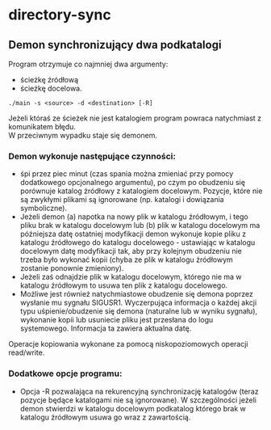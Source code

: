 # directory-sync
## Demon synchronizujący dwa podkatalogi
Program otrzymuje co najmniej dwa argumenty:
- ścieżkę źródłową
- ścieżkę docelowa.

```
./main -s <source> -d <destination> [-R]
```  
Jeżeli któraś ze ścieżek nie jest katalogiem program powraca natychmiast z komunikatem błędu.  
W przeciwnym wypadku staje się demonem.

### Demon wykonuje następujące czynności:
- śpi przez piec minut (czas spania można zmieniać przy pomocy dodatkowego opcjonalnego argumentu), po czym po obudzeniu się porównuje katalog źródłowy z katalogiem docelowym. Pozycje, które nie są zwykłymi plikami są ignorowane (np. katalogi i dowiązania symboliczne).
- Jeżeli demon (a) napotka na nowy plik w katalogu źródłowym, i tego pliku brak w katalogu docelowym lub (b) plik w katalogu docelowym ma późniejsza datę ostatniej modyfikacji demon wykonuje kopie pliku z katalogu źródłowego do katalogu docelowego - ustawiając w katalogu docelowym datę modyfikacji tak, aby przy kolejnym obudzeniu nie trzeba było wykonać kopii (chyba ze plik w katalogu źródłowym zostanie ponownie zmieniony).
- Jeżeli zaś odnajdzie plik w katalogu docelowym, którego nie ma w katalogu źródłowym to usuwa ten plik z katalogu docelowego.
- Możliwe jest również natychmiastowe obudzenie się demona poprzez wysłanie mu sygnału SIGUSR1.
Wyczerpująca informacja o każdej akcji typu uśpienie/obudzenie się demona (naturalne lub w wyniku sygnału), wykonanie kopii lub usuniecie pliku jest przesłana do logu systemowego. Informacja ta zawiera aktualna datę.  

Operacje kopiowania wykonane za pomocą niskopoziomowych operacji read/write.

### Dodatkowe opcje programu:
- Opcja -R pozwalająca na rekurencyjną synchronizację katalogów (teraz pozycje będące katalogami nie są ignorowane). W szczególności jeżeli demon stwierdzi w katalogu docelowym podkatalog którego brak w katalogu źródłowym usuwa go wraz z zawartością.
